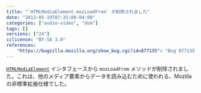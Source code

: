 ```yaml
---
title: "`HTMLMediaElement.mozLoadFrom` が削除されました"
date: "2013-05-19T07:35:00-04:00"
categories: ["audio-video", "dom"]
tags: []
versions: ["24"]
cclicense: "BY-SA 3.0"
references:
    "https://bugzilla.mozilla.org/show_bug.cgi?id=877135": "Bug 877135 – Remove mozLoadFrom"
---
```

[`HTMLMediaElement`](https://developer.mozilla.org/ja/docs/Web/API/HTMLMediaElement) インタフェースから `mozLoadFrom` メソッドが削除されました。これは、他のメディア要素からデータを読み込むために使われる、Mozilla の非標準拡張仕様でした。
